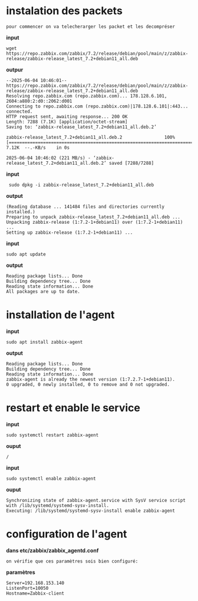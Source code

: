 # instalation des packets
```
pour commencer on va telecherarger les packet et les decompréser
```
**input**
```
wget https://repo.zabbix.com/zabbix/7.2/release/debian/pool/main/z/zabbix-release/zabbix-release_latest_7.2+debian11_all.deb
```
**outpur**
```
--2025-06-04 10:46:01--  https://repo.zabbix.com/zabbix/7.2/release/debian/pool/main/z/zabbix-release/zabbix-release_latest_7.2+debian11_all.deb
Resolving repo.zabbix.com (repo.zabbix.com)... 178.128.6.101, 2604:a880:2:d0::2062:d001
Connecting to repo.zabbix.com (repo.zabbix.com)|178.128.6.101|:443... connected.
HTTP request sent, awaiting response... 200 OK
Length: 7288 (7.1K) [application/octet-stream]
Saving to: ‘zabbix-release_latest_7.2+debian11_all.deb.2’

zabbix-release_latest_7.2+debian11_all.deb.2                100%[========================================================================================================================================>]   7.12K  --.-KB/s    in 0s

2025-06-04 10:46:02 (221 MB/s) - ‘zabbix-release_latest_7.2+debian11_all.deb.2’ saved [7288/7288]
```
**input**
```
 sudo dpkg -i zabbix-release_latest_7.2+debian11_all.deb
```
**output**
```
(Reading database ... 141484 files and directories currently installed.)
Preparing to unpack zabbix-release_latest_7.2+debian11_all.deb ...
Unpacking zabbix-release (1:7.2-1+debian11) over (1:7.2-1+debian11) ...
Setting up zabbix-release (1:7.2-1+debian11) ...
```
**input**
```
sudo apt update
```
**output**
```
Reading package lists... Done
Building dependency tree... Done
Reading state information... Done
All packages are up to date.
```
# installation de l'agent
**input**
```
sudo apt install zabbix-agent
```
**output**
```
Reading package lists... Done
Building dependency tree... Done
Reading state information... Done
zabbix-agent is already the newest version (1:7.2.7-1+debian11).
0 upgraded, 0 newly installed, 0 to remove and 0 not upgraded.
```
# restart et enable le service
**input**
```
sudo systemctl restart zabbix-agent
```
**ouput**
```
/
```
**input**
```
sudo systemctl enable zabbix-agent
```
**ouput**
```
Synchronizing state of zabbix-agent.service with SysV service script with /lib/systemd/systemd-sysv-install.
Executing: /lib/systemd/systemd-sysv-install enable zabbix-agent
```
# configuration de l'agent
**dans etc/zabbix/zabbix_agentd.conf**
```
on vérifie que ces paramètres sois bien configuré:
```
**paramètres**
```
Server=192.168.153.140
ListenPort=10050
Hostname=Zabbix-client
```
